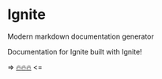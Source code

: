 # Ignite

Modern markdown documentation generator

Documentation for Ignite built with Ignite!

=> [:fire::fire::fire:](https://github.intuit.com/pages/Fuego/Ignite/#/) <=
